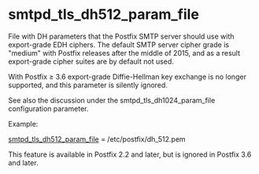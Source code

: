 # smtpd_tls_dh512_param_file 

 File with DH parameters that the Postfix SMTP server should
use with export-grade EDH ciphers.  The default SMTP server cipher
grade is "medium" with Postfix releases after the middle of 2015,
and as a result export-grade cipher suites are by default not used.


 With Postfix &ge; 3.6 export-grade Diffie-Hellman key exchange
is no longer supported, and this parameter is silently ignored. 

 See also the discussion under the smtpd_tls_dh1024_param_file
configuration parameter.  

 Example: 


<a href="postconf.5.html#smtpd_tls_dh512_param_file">smtpd_tls_dh512_param_file</a> = /etc/postfix/dh_512.pem


This feature is available in Postfix 2.2 and later,
but is ignored in Postfix 3.6 and later.


